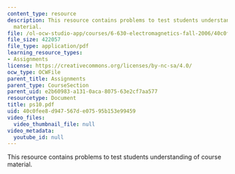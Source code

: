 ```yaml
---
content_type: resource
description: This resource contains problems to test students understanding of course
  material.
file: /ol-ocw-studio-app/courses/6-630-electromagnetics-fall-2006/40c0fee8d947567de07595b153e99459_ps10.pdf
file_size: 422057
file_type: application/pdf
learning_resource_types:
- Assignments
license: https://creativecommons.org/licenses/by-nc-sa/4.0/
ocw_type: OCWFile
parent_title: Assignments
parent_type: CourseSection
parent_uid: e2b60983-a131-0aca-8075-63e2cf7aa577
resourcetype: Document
title: ps10.pdf
uid: 40c0fee8-d947-567d-e075-95b153e99459
video_files:
  video_thumbnail_file: null
video_metadata:
  youtube_id: null
---
```

This resource contains problems to test students understanding of course material.